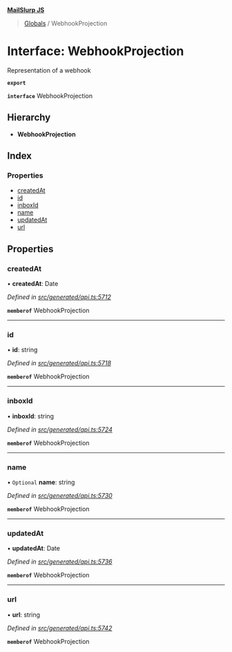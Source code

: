 **[MailSlurp JS](../README.md)**

> [Globals](../README.md) / WebhookProjection

# Interface: WebhookProjection

Representation of a webhook

**`export`** 

**`interface`** WebhookProjection

## Hierarchy

* **WebhookProjection**

## Index

### Properties

* [createdAt](webhookprojection.md#createdat)
* [id](webhookprojection.md#id)
* [inboxId](webhookprojection.md#inboxid)
* [name](webhookprojection.md#name)
* [updatedAt](webhookprojection.md#updatedat)
* [url](webhookprojection.md#url)

## Properties

### createdAt

•  **createdAt**: Date

*Defined in [src/generated/api.ts:5712](https://github.com/mailslurp/mailslurp-client/blob/b27590b/src/generated/api.ts#L5712)*

**`memberof`** WebhookProjection

___

### id

•  **id**: string

*Defined in [src/generated/api.ts:5718](https://github.com/mailslurp/mailslurp-client/blob/b27590b/src/generated/api.ts#L5718)*

**`memberof`** WebhookProjection

___

### inboxId

•  **inboxId**: string

*Defined in [src/generated/api.ts:5724](https://github.com/mailslurp/mailslurp-client/blob/b27590b/src/generated/api.ts#L5724)*

**`memberof`** WebhookProjection

___

### name

• `Optional` **name**: string

*Defined in [src/generated/api.ts:5730](https://github.com/mailslurp/mailslurp-client/blob/b27590b/src/generated/api.ts#L5730)*

**`memberof`** WebhookProjection

___

### updatedAt

•  **updatedAt**: Date

*Defined in [src/generated/api.ts:5736](https://github.com/mailslurp/mailslurp-client/blob/b27590b/src/generated/api.ts#L5736)*

**`memberof`** WebhookProjection

___

### url

•  **url**: string

*Defined in [src/generated/api.ts:5742](https://github.com/mailslurp/mailslurp-client/blob/b27590b/src/generated/api.ts#L5742)*

**`memberof`** WebhookProjection
